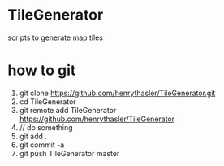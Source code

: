 # TileGenerator
scripts to generate map tiles


# how to git
1. git clone https://github.com/henrythasler/TileGenerator.git
2. cd TileGenerator
3. git remote add TileGenerator https://github.com/henrythasler/TileGenerator
4. // do something
5. git add .
6. git commit -a
7. git push TileGenerator master